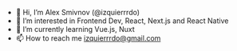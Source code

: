 - 👋 Hi, I’m Alex Smivnov (@izquierrrdo)
- 👀 I’m interested in Frontend Dev, React, Next.js and React Native
- 🌱 I’m currently learning Vue.js, Nuxt
- 📫 How to reach me izquierrrdo@gmail.com

<!---
izquierrrdo/izquierrrdo is a ✨ special ✨ repository because its `README.md` (this file) appears on your GitHub profile.
You can click the Preview link to take a look at your changes.
--->
